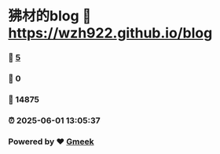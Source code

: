 # 狒材的blog :link: https://wzh922.github.io/blog 
### :page_facing_up: [5](https://wzh922.github.io/blog/tag.html) 
### :speech_balloon: 0 
### :hibiscus: 14875 
### :alarm_clock: 2025-06-01 13:05:37 
### Powered by :heart: [Gmeek](https://github.com/Meekdai/Gmeek)
